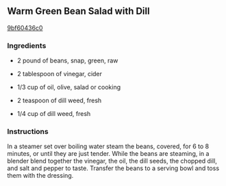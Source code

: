 ## Warm Green Bean Salad with Dill

[9bf60436c0](http://www.epicurious.com/recipes/food/views/warm-green-bean-salad-with-dill-13312)

### Ingredients

 - 2 pound of beans, snap, green, raw

 - 2 tablespoon of vinegar, cider

 - 1/3 cup of oil, olive, salad or cooking

 - 2 teaspoon of dill weed, fresh

 - 1/4 cup of dill weed, fresh

### Instructions

In a steamer set over boiling water steam the beans, covered, for 6 to 8 minutes, or until they are just tender. While the beans are steaming, in a blender blend together the vinegar, the oil, the dill seeds, the chopped dill, and salt and pepper to taste. Transfer the beans to a serving bowl and toss them with the dressing.